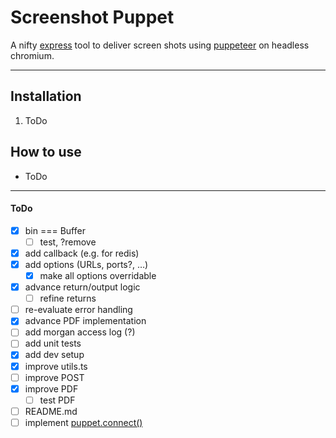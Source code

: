 # Screenshot Puppet

A nifty [express](https://expressjs.com) tool to deliver screen shots using [puppeteer](https://pptr.dev) on headless chromium.

___

## Installation

1. ToDo

## How to use

- ToDo

___

#### ToDo

- [X] bin === Buffer
  - [ ] test, ?remove 
- [X] add callback (e.g. for redis)
- [X] add options (URLs, ports?, …)
  - [X] make all options overridable
- [X] advance return/output logic
  - [ ] refine returns
- [ ] re-evaluate error handling
- [X] advance PDF implementation
- [ ] add morgan access log (?)
- [ ] add unit tests
- [X] add dev setup
- [X] improve utils.ts
- [ ] improve POST
- [X] improve PDF
  - [ ] test PDF
- [ ] README.md
- [ ] implement [puppet.connect()](https://pptr.dev/#?product=Puppeteer&version=v5.5.0&show=api-puppeteerconnectoptions)
